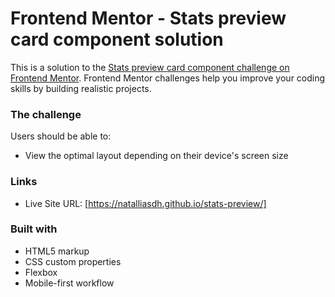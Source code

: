 # Frontend Mentor - Stats preview card component solution

This is a solution to the [Stats preview card component challenge on Frontend Mentor](https://www.frontendmentor.io/challenges/stats-preview-card-component-8JqbgoU62). Frontend Mentor challenges help you improve your coding skills by building realistic projects. 


### The challenge

Users should be able to:

- View the optimal layout depending on their device's screen size


### Links

- Live Site URL: [https://natalliasdh.github.io/stats-preview/]

### Built with

- HTML5 markup
- CSS custom properties
- Flexbox
- Mobile-first workflow



